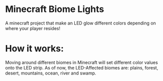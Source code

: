 # Minecraft Biome Lights
A minecraft project that make an LED glow different colors depending on where your player resides!

# How it works:
Moving around different biomes in Minecraft will set different color values onto the LED strip.
As of now, the LED-Affected biomes are: plains, forest, desert, mountains, ocean, river and swamp.
